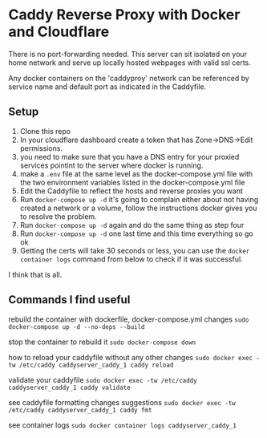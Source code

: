 # Caddy Reverse Proxy with Docker and Cloudflare

There is no port-forwarding needed. This server can sit isolated on your home network and serve up locally hosted webpages with valid ssl certs.

Any docker containers on the 'caddyproy' network can be referenced by service name and default port as indicated in the Caddyfile.

## Setup

1. Clone this repo
2. In your cloudflare dashboard create a token that has Zone->DNS->Edit permissions.
3. you need to make sure that you have a DNS entry for your proxied services pointint to the server where docker is running. 
3. make a `.env` file at the same level as the docker-compose.yml file with the two environment variables listed in the docker-compose.yml file
4. Edit the Caddyfile to reflect the hosts and reverse proxies you want
5. Run `docker-compose up -d` it's going to complain either about not having created a network or a volume, follow the instructions docker gives you to resolve the problem.
6. Run `docker-compose up -d` again and do the same thing as step four
7. Run `docker-compose up -d` one last time and this time everything so go ok
8. Getting the certs will take 30 seconds or less, you can use the `docker container logs` command from below to check if it was successful.

I think that is all. 

## Commands I find useful

rebuild the container with dockerfile, docker-compose.yml changes
`sudo docker-compose up -d --no-deps --build`

stop the container to rebuild it
`sudo docker-compose down`

how to reload your caddyfile without any other changes
`sudo docker exec -tw /etc/caddy caddyserver_caddy_1 caddy reload`

validate your caddyfile
`sudo docker exec -tw /etc/caddy caddyserver_caddy_1 caddy validate`

see caddyfile formatting changes suggestions
`sudo docker exec -tw /etc/caddy caddyserver_caddy_1 caddy fmt`

see container logs
`sudo docker container logs caddyserver_caddy_1`
